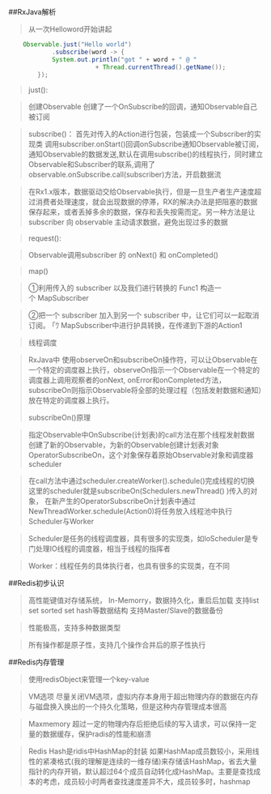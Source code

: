 ##RxJava解析
>从一次Helloword开始讲起
>
```java
	Observable.just("Hello world")
	        .subscribe(word -> {
            System.out.println("got " + word + " @ " 
	                    + Thread.currentThread().getName());
        });
```

>just():

>创建Observable 创建了一个OnSubscribe的回调，通知Observable自己被订阅

>subscribe()：
>首先对传入的Action进行包装，包装成一个Subscriber的实现类
调用subscriber.onStart()回调onSubscribe通知Observable被订阅，通知Observable的数据发送,默认在调用subscribe()的线程执行，同时建立Observable和Subscriber的联系,调用了observable.onSubscribe.call(subscriber)方法，开启数据流

>在Rx1.x版本，数据驱动交给Observable执行，但是一旦生产者生产速度超过消费者处理速度，就会出现数据的停滞，RX的解决办法是把阻塞的数据保存起来，或者丢掉多余的数据，保存和丢失按需而定。另一种方法是让 subscriber 向 observable 主动请求数据，避免出现过多的数据

>request():

>Observable调用subscriber 的 onNext() 和 onCompleted()



>map() 

>①利用传入的 subscriber 以及我们进行转换的 Func1 构造一个 MapSubscriber

>②把一个 subscriber 加入到另一个 subscriber 中，让它们可以一起取消订阅。
｢ﾜ	MapSubscriber中进行护具转换，在传递到下游的Action1


>线程调度

>RxJava中 使用observeOn和subscribeOn操作符，可以让Observable在一个特定的调度器上执行，observeOn指示一个Observable在一个特定的调度器上调用观察者的onNext, onError和onCompleted方法，subscribeOn则指示Observable将全部的处理过程（包括发射数据和通知）放在特定的调度器上执行。
>
>subscribeOn()原理

>指定Observable中OnSubscribe(计划表)的call方法在那个线程发射数据
创建了新的Observable，为新的Observable创建计划表对象OperatorSubscribeOn，这个对象保存着原始Observable对象和调度器scheduler

>在call方法中通过scheduler.createWorker().schedule()完成线程的切换
这里的scheduler就是subscribeOn(Schedulers.newThread() )传入的对象，
在新产生的OperatorSubscribeOn计划表中通过NewThreadWorker.schedule(Action0)将任务放入线程池中执行
Scheduler与Worker

>Scheduler是任务的线程调度器，具有很多的实现类，如IoScheduler是专门处理IO线程的调度器，相当于线程的指挥者

>Worker：线程任务的具体执行者，也具有很多的实现类，在不同



##Redis初步认识
>高性能键值对存储系统，
In-Memorry，数据持久化，重启后加载
支持list set sorted set hash等数据结构
支持Master/Slave的数据备份

>性能极高，支持多种数据类型

>所有操作都是原子性，支持几个操作合并后的原子性执行


##Redis内存管理
>使用redisObject来管理一个key-value

>VM选项 尽量关闭VM选项，虚拟内存本身用于超出物理内存的数据在内存与磁盘换入换出的一个持久化策略，但是这种内存管理成本很高

>Maxmemory 超过一定的物理内存后拒绝后续的写入请求，可以保持一定量的数据缓存，保护radis的性能和崩溃

>Redis Hash是ridis中HashMap的封装 如果HashMap成员数较小，采用线性的紧凑格式(我的理解是连续的一维存储)来存储该HashMap，省去大量指针的内存开销，默认超过64个成员自动转化成HashMap。主要是查找成本的考虑，成员较小时两者查找速度差异不大，成员较多时，hashmap
